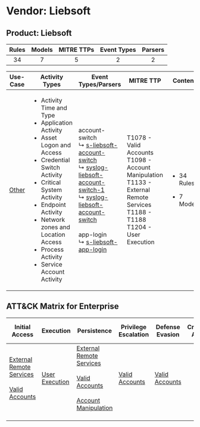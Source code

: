 Vendor: Liebsoft
================
Product: Liebsoft
-----------------
| Rules | Models | MITRE TTPs | Event Types | Parsers |
|:-----:|:------:|:----------:|:-----------:|:-------:|
|  34   |   7    |     5      |      2      |    2    |

|               Use-Case                | Activity Types                                                                                                                                                                                                                                                                                          | Event Types/Parsers                                                                                                                                                                                                                                                                                                                                                                                                     | MITRE TTP                                                                                                                                 | Content                                              |
|:-------------------------------------:| ------------------------------------------------------------------------------------------------------------------------------------------------------------------------------------------------------------------------------------------------------------------------------------------------------- | ----------------------------------------------------------------------------------------------------------------------------------------------------------------------------------------------------------------------------------------------------------------------------------------------------------------------------------------------------------------------------------------------------------------------- | ----------------------------------------------------------------------------------------------------------------------------------------- | ---------------------------------------------------- |
| [Other](../UseCases/usecase_other.md) | <ul><li>Activity Time  and Type</li><li>Application Activity</li><li>Asset Logon and Access</li><li>Credential Switch Activity</li><li>Critical System Activity</li><li>Endpoint Activity</li><li>Network zones and Location Access</li><li>Process Activity</li><li>Service Account Activity</li></ul> |  account-switch<br> ↳ [s-liebsoft-account-switch](../Parsers/parserContent_s-liebsoft-account-switch.md)<br> ↳ [syslog-liebsoft-account-switch-1](../Parsers/parserContent_syslog-liebsoft-account-switch-1.md)<br> ↳ [syslog-liebsoft-account-switch](../Parsers/parserContent_syslog-liebsoft-account-switch.md)<br><br> app-login<br> ↳ [s-liebsoft-app-login](../Parsers/parserContent_s-liebsoft-app-login.md)<br> | T1078 - Valid Accounts<br>T1098 - Account Manipulation<br>T1133 - External Remote Services<br>T1188 - T1188<br>T1204 - User Execution<br> | <ul><li>34 Rules</li></ul><ul><li>7 Models</li></ul> |

ATT&CK Matrix for Enterprise
----------------------------
| Initial Access                                                                                                                                   | Execution                                                           | Persistence                                                                                                                                                                                                               | Privilege Escalation                                                | Defense Evasion                                                     | Credential Access | Discovery | Lateral Movement | Collection | Command and Control | Exfiltration | Impact |
| ------------------------------------------------------------------------------------------------------------------------------------------------ | ------------------------------------------------------------------- | ------------------------------------------------------------------------------------------------------------------------------------------------------------------------------------------------------------------------- | ------------------------------------------------------------------- | ------------------------------------------------------------------- | ----------------- | --------- | ---------------- | ---------- | ------------------- | ------------ | ------ |
| [External Remote Services](https://attack.mitre.org/techniques/T1133)<br><br>[Valid Accounts](https://attack.mitre.org/techniques/T1078)<br><br> | [User Execution](https://attack.mitre.org/techniques/T1204)<br><br> | [External Remote Services](https://attack.mitre.org/techniques/T1133)<br><br>[Valid Accounts](https://attack.mitre.org/techniques/T1078)<br><br>[Account Manipulation](https://attack.mitre.org/techniques/T1098)<br><br> | [Valid Accounts](https://attack.mitre.org/techniques/T1078)<br><br> | [Valid Accounts](https://attack.mitre.org/techniques/T1078)<br><br> |                   |           |                  |            |                     |              |        |